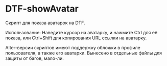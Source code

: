 # DTF-showAvatar
Скрипт для показа аватарок на DTF.

Использование:
Наведите курсор на аватарку, и нажмите Ctrl для её показа, или Ctrl+Shift для копирования URL ссылки на аватарку.

Alter-версии скриптов имеют поддержку обложки в профиле пользователя, а также его аватарки. Вынесено в отдельные файлы для защиты от багов, мало-ли.
